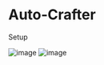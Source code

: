 # Auto-Crafter

Setup

![image](https://user-images.githubusercontent.com/19721540/167268561-cab810ec-56bb-4be8-ac61-28a153d1e712.png)
![image](https://user-images.githubusercontent.com/19721540/167268633-243f8e6f-3379-423f-bdd1-4ec42fe6ac09.png)

